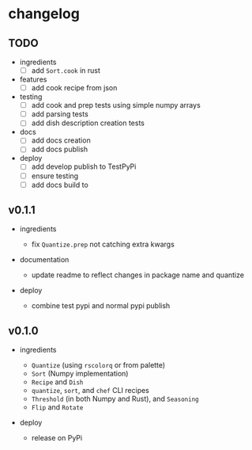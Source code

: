 # changelog

## TODO

- ingredients
    - [ ] add `Sort.cook` in rust

- features
    - [ ] add cook recipe from json

- testing
    - [ ] add cook and prep tests using simple numpy arrays
    - [ ] add parsing tests
    - [ ] add dish description creation tests

- docs
    - [ ] add docs creation
    - [ ] add docs publish

- deploy
    - [ ] add develop publish to TestPyPi
    - [ ] ensure testing
    - [ ] add docs build to

## v0.1.1

- ingredients
    - fix `Quantize.prep` not catching extra kwargs
  
- documentation
    - update readme to reflect changes in package name and quantize

- deploy
    - combine test pypi and normal pypi publish

## v0.1.0

- ingredients
    - `Quantize` (using `rscolorq` or from palette)
    - `Sort` (Numpy implementation)
    - `Recipe` and `Dish`
    - `quantize`, `sort`, and `chef` CLI recipes
    - `Threshold` (in both Numpy and Rust), and `Seasoning`
    - `Flip` and `Rotate`

- deploy
    - release on PyPi
